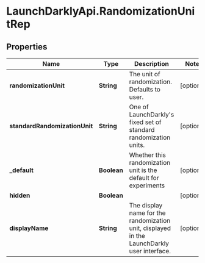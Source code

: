 # LaunchDarklyApi.RandomizationUnitRep

## Properties

Name | Type | Description | Notes
------------ | ------------- | ------------- | -------------
**randomizationUnit** | **String** | The unit of randomization. Defaults to user. | [optional] 
**standardRandomizationUnit** | **String** | One of LaunchDarkly&#39;s fixed set of standard randomization units. | [optional] 
**_default** | **Boolean** | Whether this randomization unit is the default for experiments | [optional] 
**hidden** | **Boolean** |  | [optional] 
**displayName** | **String** | The display name for the randomization unit, displayed in the LaunchDarkly user interface. | [optional] 


